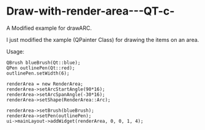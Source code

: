# Draw-with-render-area---QT-c-
A Modified example for drawARC.

I just modified the xample (QPainter Class) for drawing the items on an area.

Usage:

    QBrush blueBrush(Qt::blue);
    QPen outlinePen(Qt::red);
    outlinePen.setWidth(6);
    
    renderArea = new RenderArea;
    renderArea->setArcStartAngle(90*16);
    renderArea->setArcSpanAngle(-30*16);
    renderArea->setShape(RenderArea::Arc);

    renderArea->setBrush(blueBrush);
    renderArea->setPen(outlinePen);
    ui->mainLayout->addWidget(renderArea, 0, 0, 1, 4);
